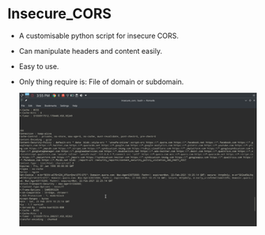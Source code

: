 
# Insecure_CORS
* A customisable python script for insecure CORS.
* Can manipulate headers and content easily.
* Easy to use.
* Only thing require is:
  File of domain or subdomain.
  
  ![alt text](sj.png)

